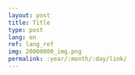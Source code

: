 ```yaml
---
layout: post
title: Title
type: post
lang: en
ref: lang_ref
img: 20000000_img.png
permalink: :year/:month/:day/link/
---
```

